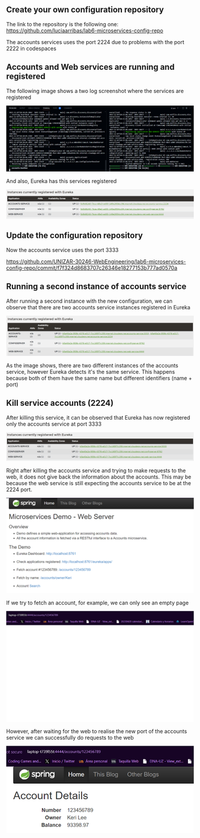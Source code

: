 ## Create your own configuration repository

The link to the repository is the following one:
<https://github.com/luciaarribas/lab6-microservices-config-repo>

The accounts services uses the port 2224 due to problems with the port 2222 in codespaces

## Accounts and Web services are running and registered

The following image shows a two log screenshot where the services are registered

![p6-two services](p6-two-services.png)

And also, Eureka has this services registered

![p6-eureka dashboard](p6-eureka-dashboard.png)

## Update the configuration repository
Now the accounts service uses the port 3333

<https://github.com/UNIZAR-30246-WebEngineering/lab6-microservices-config-repo/commit/f7f324d8683707c26346e18277153b777ad0570a>

## Running a second instance of accounts service

After running a second instance with the new configuration, we can observe that there are two 
accounts service instances registered in Eureka

![p6-eureka dashboard](p6-eureka-2.png)

As the image shows, there are two different instances of the accounts service, however Eureka detects it's the same service. This happens because both of them have the same name but different identifiers (name + port)

## Kill service accounts (2224)

After killing this service, it can be observed that Eureka has now registered only the accounts service at port 3333

![p6-eureka dashboard](p6-eureka-3.png)

Right after killing the accounts service and trying to make requests to the web, it does not give back 
the information about the accounts. This may be because the web service is still expecting the accounts
service to be at the 2224 port. 

![p6-web](p6-web-1.png)

If we try to fetch an account, for example, we can only see an empty page

![p6-web](p6-web-2.png)

However, after waiting for the web to realise the new port of the accounts service we can successfully
do requests to the web

![p6-web](p6-web-3.png)

